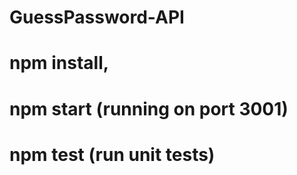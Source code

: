 # GuessPassword-API

# npm install,
# npm start  (running on port 3001)
# npm test   (run unit tests)
